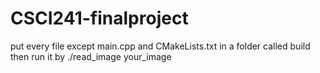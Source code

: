# CSCI241-finalproject
put every file except main.cpp and CMakeLists.txt in a folder called build
then run it by ./read_image your_image
